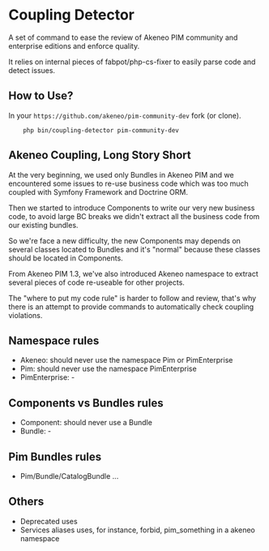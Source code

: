 Coupling Detector
=================

A set of command to ease the review of Akeneo PIM community and enterprise editions and enforce quality. 

It relies on internal pieces of fabpot/php-cs-fixer to easily parse code and detect issues.

How to Use?
-----------

In your `https://github.com/akeneo/pim-community-dev` fork (or clone).

```
    php bin/coupling-detector pim-community-dev
```

Akeneo Coupling, Long Story Short
---------------------------------

At the very beginning, we used only Bundles in Akeneo PIM and we encountered some issues to re-use business code which was too much coupled with Symfony Framework and Doctrine ORM.

Then we started to introduce Components to write our very new business code, to avoid large BC breaks we didn't extract all the business code from our existing bundles.

So we're face a new difficulty, the new Components may depends on several classes located to Bundles and it's "normal" because these classes should be located in Components.

From Akeneo PIM 1.3, we've also introduced Akeneo namespace to extract several pieces of code re-useable for other projects.

The "where to put my code rule" is harder to follow and review, that's why there is an attempt to provide commands to automatically check coupling violations.

Namespace rules
---------------

 - Akeneo: should never use the namespace Pim or PimEnterprise
 - Pim: should never use the namespace PimEnterprise
 - PimEnterprise: -

Components vs Bundles rules
---------------------------

 - Component: should never use a Bundle
 - Bundle: -

Pim Bundles rules
-----------------

 - Pim/Bundle/CatalogBundle ...

Others
------

 - Deprecated uses
 - Services aliases uses, for instance, forbid, pim_something in a akeneo namespace
